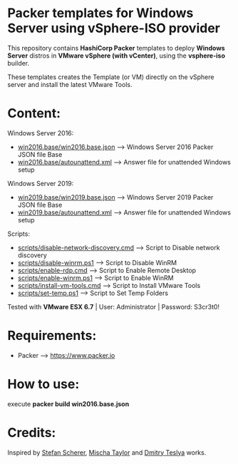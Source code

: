 # Packer templates for Windows Server using vSphere-ISO provider

This repository contains **HashiCorp Packer** templates to deploy **Windows Server** distros in **VMware vSphere (with vCenter)**, using the **vsphere-iso** builder.

These templates creates the Template (or VM) directly on the vSphere server and install the latest VMware Tools.

# Content: #

Windows Server 2016:
* [win2016.base/win2016.base.json](./win2016.base/win2016.base.json) --> Windows Server 2016 Packer JSON file Base
* [win2016.base/autounattend.xml](./win2016.base/autounattend.xml) --> Answer file for unattended Windows setup

Windows Server 2019:
* [win2019.base/win2019.base.json](./win2019.base/win2019.base.json) --> Windows Server 2019 Packer JSON file Base
* [win2019.base/autounattend.xml](./win2019.base/autounattend.xml) --> Answer file for unattended Windows setup

Scripts:
* [scripts/disable-network-discovery.cmd](./scripts/disable-network-discovery.cmd) --> Script to Disable network discovery
* [scripts/disable-winrm.ps1](./scripts/disable-winrm.ps1) --> Script to Disable WinRM
* [scripts/enable-rdp.cmd](./scripts/enable-rdp.cmd) --> Script to Enable Remote Desktop
* [scripts/enable-winrm.ps1](./scripts/enable-winrm.ps1) --> Script to Enable WinRM
* [scripts/install-vm-tools.cmd](./scripts/install-vm-tools.cmd) --> Script to Install VMware Tools
* [scripts/set-temp.ps1](./scripts/set-temp.ps1) --> Script to Set Temp Folders

Tested with **VMware ESX 6.7** | User: Administrator | Password: S3cr3t0!

# Requirements: #

* Packer --> https://www.packer.io

# How to use: #

execute **packer build win2016.base.json**

# Credits: #

Inspired by [Stefan Scherer](https://github.com/StefanScherer/packer-windows), [Mischa Taylor](https://sheska.com/automating-windows-server-2016-installs) and [Dmitry Teslya](https://dteslya.engineer/automation/2018-12-20-creating_vm_templates_with_packer) works.
